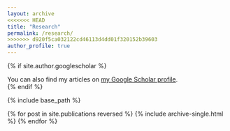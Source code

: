 ```yaml
---
layout: archive
<<<<<<< HEAD
title: "Research"
permalink: /research/
>>>>>>> d920f5ca032122cd46113d4dd01f320152b39603
author_profile: true
---
```


{% if site.author.googlescholar %}
  <div class="wordwrap">You can also find my articles on <a href="{{site.author.googlescholar}}">my Google Scholar profile</a>.</div>
{% endif %}

{% include base_path %}

{% for post in site.publications reversed %}
  {% include archive-single.html %}
{% endfor %}
